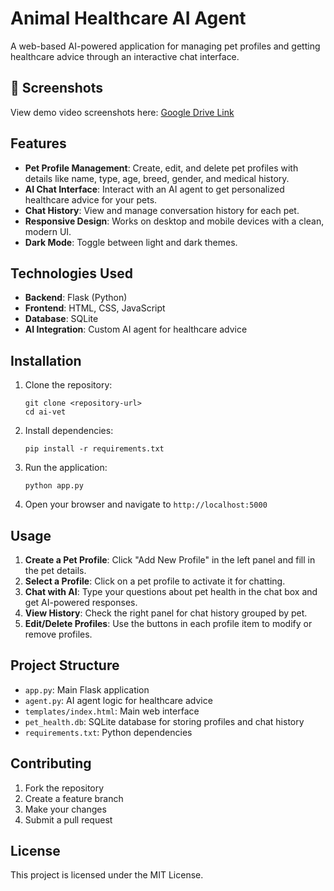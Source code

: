 # Animal Healthcare AI Agent

A web-based AI-powered application for managing pet profiles and getting healthcare advice through an interactive chat interface.
## 📸 Screenshots  
View  demo video  screenshots here: [Google Drive Link](https://drive.google.com/drive/folders/1D6e7x5Pk7rKjVICqFA3ljO7V8ohfk7Pg)
## Features

- **Pet Profile Management**: Create, edit, and delete pet profiles with details like name, type, age, breed, gender, and medical history.
- **AI Chat Interface**: Interact with an AI agent to get personalized healthcare advice for your pets.
- **Chat History**: View and manage conversation history for each pet.
- **Responsive Design**: Works on desktop and mobile devices with a clean, modern UI.
- **Dark Mode**: Toggle between light and dark themes.

## Technologies Used

- **Backend**: Flask (Python)
- **Frontend**: HTML, CSS, JavaScript
- **Database**: SQLite
- **AI Integration**: Custom AI agent for healthcare advice

## Installation

1. Clone the repository:
   ```
   git clone <repository-url>
   cd ai-vet
   ```

2. Install dependencies:
   ```
   pip install -r requirements.txt
   ```

3. Run the application:
   ```
   python app.py
   ```

4. Open your browser and navigate to `http://localhost:5000`

## Usage

1. **Create a Pet Profile**: Click "Add New Profile" in the left panel and fill in the pet details.
2. **Select a Profile**: Click on a pet profile to activate it for chatting.
3. **Chat with AI**: Type your questions about pet health in the chat box and get AI-powered responses.
4. **View History**: Check the right panel for chat history grouped by pet.
5. **Edit/Delete Profiles**: Use the buttons in each profile item to modify or remove profiles.

## Project Structure

- `app.py`: Main Flask application
- `agent.py`: AI agent logic for healthcare advice
- `templates/index.html`: Main web interface
- `pet_health.db`: SQLite database for storing profiles and chat history
- `requirements.txt`: Python dependencies

## Contributing

1. Fork the repository
2. Create a feature branch
3. Make your changes
4. Submit a pull request

## License

This project is licensed under the MIT License.
